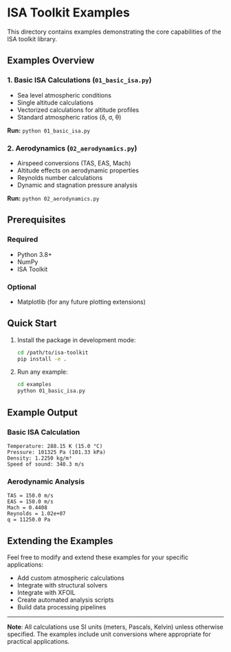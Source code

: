 # ISA Toolkit Examples

This directory contains examples demonstrating the core capabilities of the ISA toolkit library.

## Examples Overview

### 1. Basic ISA Calculations (`01_basic_isa.py`)
- Sea level atmospheric conditions
- Single altitude calculations
- Vectorized calculations for altitude profiles
- Standard atmospheric ratios (δ, σ, θ)

**Run:** `python 01_basic_isa.py`

### 2. Aerodynamics (`02_aerodynamics.py`)
- Airspeed conversions (TAS, EAS, Mach)
- Altitude effects on aerodynamic properties
- Reynolds number calculations
- Dynamic and stagnation pressure analysis

**Run:** `python 02_aerodynamics.py`

## Prerequisites

### Required
- Python 3.8+
- NumPy
- ISA Toolkit

### Optional
- Matplotlib (for any future plotting extensions)

## Quick Start

1. Install the package in development mode:
   ```bash
   cd /path/to/isa-toolkit
   pip install -e .
   ```

2. Run any example:
   ```bash
   cd examples
   python 01_basic_isa.py
   ```

## Example Output

### Basic ISA Calculation
```
Temperature: 288.15 K (15.0 °C)
Pressure: 101325 Pa (101.33 kPa)
Density: 1.2250 kg/m³
Speed of sound: 340.3 m/s
```

### Aerodynamic Analysis
```
TAS = 150.0 m/s
EAS = 150.0 m/s  
Mach = 0.4408
Reynolds = 1.02e+07
q = 11250.0 Pa
```

## Extending the Examples

Feel free to modify and extend these examples for your specific applications:

- Add custom atmospheric calculations
- Integrate with structural solvers 
- Integrate with XFOIL 
- Create automated analysis scripts
- Build data processing pipelines


---

**Note**: All calculations use SI units (meters, Pascals, Kelvin) unless otherwise specified. The examples include unit conversions where appropriate for practical applications.
